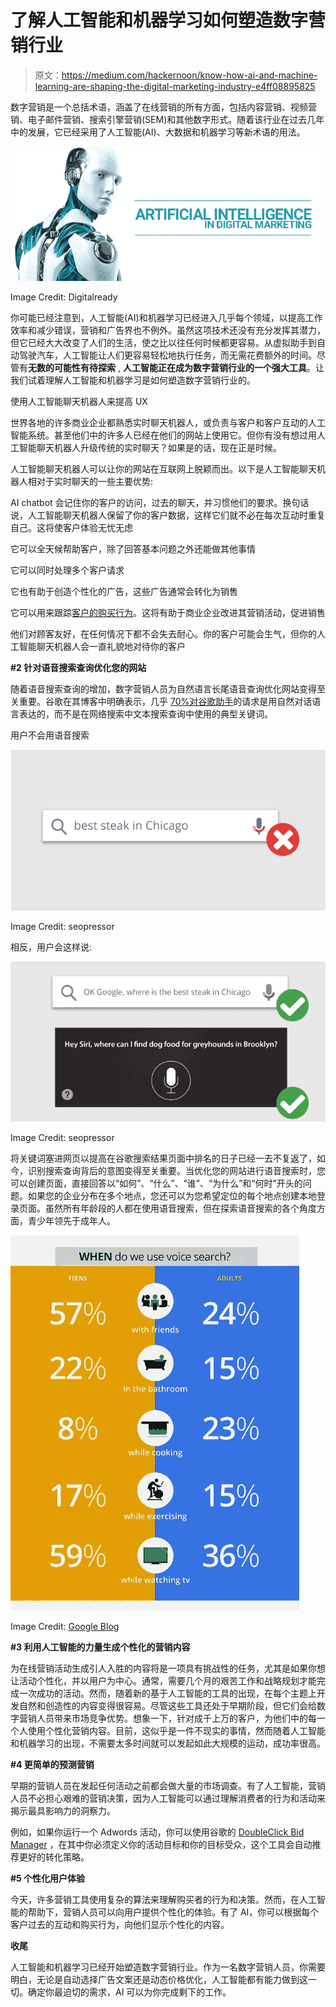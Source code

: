 # 了解人工智能和机器学习如何塑造数字营销行业

> 原文：<https://medium.com/hackernoon/know-how-ai-and-machine-learning-are-shaping-the-digital-marketing-industry-e4ff08895825>

数字营销是一个总括术语，涵盖了在线营销的所有方面，包括内容营销、视频营销、电子邮件营销、搜索引擎营销(SEM)和其他数字形式。随着该行业在过去几年中的发展，它已经采用了人工智能(AI)、大数据和机器学习等新术语的用法。

![](img/28bfc23b84c97cd6429dc52f862e7f7a.png)

Image Credit: Digitalready

你可能已经注意到，人工智能(AI)和机器学习已经进入几乎每个领域，以提高工作效率和减少错误，营销和广告界也不例外。虽然这项技术还没有充分发挥其潜力，但它已经大大改变了人们的生活，使之比以往任何时候都更容易。从虚拟助手到自动驾驶汽车，人工智能让人们更容易轻松地执行任务，而无需花费额外的时间。尽管有**无数的可能性有待探索** , **人工智能正在成为数字营销行业的一个强大工具**。让我们试着理解人工智能和机器学习是如何塑造数字营销行业的。

使用人工智能聊天机器人来提高 UX

世界各地的许多商业企业都熟悉实时聊天机器人，或负责与客户和客户互动的人工智能系统。甚至他们中的许多人已经在他们的网站上使用它。但你有没有想过用人工智能聊天机器人升级传统的实时聊天？如果是的话，现在正是时候。

人工智能聊天机器人可以让你的网站在互联网上脱颖而出。以下是人工智能聊天机器人相对于实时聊天的一些主要优势:

AI chatbot 会记住你的客户的访问，过去的聊天，并习惯他们的要求。换句话说，人工智能聊天机器人保留了你的客户数据，这样它们就不必在每次互动时重复自己。这将使客户体验无忧无虑

它可以全天候帮助客户，除了回答基本问题之外还能做其他事情

它可以同时处理多个客户请求

它也有助于创造个性化的广告，这些广告通常会转化为销售

它可以用来跟踪[客户的购买行为](https://www.computerworld.com/article/3053603/mobile/what-do-chatbots-mean-for-the-enterprise.html)。这将有助于商业企业改进其营销活动，促进销售

他们对顾客友好，在任何情况下都不会失去耐心。你的客户可能会生气，但你的人工智能聊天机器人会一直礼貌地对待你的客户

**#2 针对语音搜索查询优化您的网站**

随着语音搜索查询的增加，数字营销人员为自然语言长尾语音查询优化网站变得至关重要。谷歌在其博客中明确表示，几乎 [70%对谷歌助手](https://www.blog.google/products/assistant/your-assistant-getting-better-on-google-home-and-your-phone/)的请求是用自然对话语言表达的，而不是在网络搜索中文本搜索查询中使用的典型关键词。

用户不会用语音搜索

![](img/29e2c7b7372a0d4af4a8f27ac70234c4.png)

Image Credit: seopressor

相反，用户会这样说:

![](img/8937282020f03976ac68ef169f2331fc.png)

Image Credit: seopressor

将关键词塞进网页以提高在谷歌搜索结果页面中排名的日子已经一去不复返了，如今，识别搜索查询背后的意图变得至关重要。当优化您的网站进行语音搜索时，您可以创建页面，直接回答以“如何”、“什么”、“谁”、“为什么”和“何时”开头的问题。如果您的企业分布在多个地点，您还可以为您希望定位的每个地点创建本地登录页面。虽然所有年龄段的人都在使用语音搜索，但在探索语音搜索的各个角度方面，青少年领先于成年人。

![](img/d3c6600b2d87f6d995ef9152cefc72d8.png)

Image Credit: [Google Blog](https://googleblog.blogspot.com/2014/10/omg-mobile-voice-survey-reveals-teens.html)

**#3 利用人工智能的力量生成个性化的营销内容**

为在线营销活动生成引人入胜的内容将是一项具有挑战性的任务，尤其是如果你想让活动个性化，并以用户为中心。通常，需要几个月的艰苦工作和战略规划才能完成一次成功的活动。然而，随着新的基于人工智能的工具的出现，在每个主题上开发自然和创造性的内容变得很容易。尽管这些工具还处于早期阶段，但它们会给数字营销人员带来市场竞争优势。想象一下，针对成千上万的客户，为他们中的每一个人使用个性化营销内容。目前，这似乎是一件不现实的事情，然而随着人工智能和机器学习的出现，不需要太多时间就可以发起如此大规模的运动，成功率很高。

**#4 更简单的预测营销**

早期的营销人员在发起任何活动之前都会做大量的市场调查。有了人工智能，营销人员不必担心艰难的营销决策，因为人工智能可以通过理解消费者的行为和活动来揭示最具影响力的洞察力。

例如，如果你运行一个 Adwords 活动，你可以使用谷歌的 [DoubleClick Bid Manager](https://www.doubleclickbygoogle.com/solutions/digital-marketing/bid-manager/) ，在其中你必须定义你的活动目标和你的目标受众，这个工具会自动推荐更好的转化策略。

**#5 个性化用户体验**

今天，许多营销工具使用复杂的算法来理解购买者的行为和决策。然而，在人工智能的帮助下，营销人员可以向用户提供个性化的体验。有了 AI，你可以根据每个客户过去的互动和购买行为，向他们显示个性化的内容。

**收尾**

人工智能和机器学习已经开始塑造数字营销行业。作为一名数字营销人员，你需要明白，无论是自动选择广告文案还是动态价格优化，人工智能都有能力做到这一切。确定你最迫切的需求，AI 可以为你完成剩下的工作。